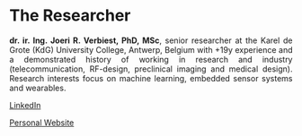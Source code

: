 # The Researcher

<div style="text-align: justify"><b>dr. ir. Ing. Joeri R. Verbiest, PhD, MSc</b>, senior researcher at the Karel de Grote (KdG) University College, Antwerp, Belgium with +19y experience and a demonstrated history of working in research and industry (telecommunication, RF-design, preclinical imaging and medical design). Research interests focus on machine learning, embedded sensor systems and wearables.</div>

[LinkedIn](http://www.linkedin.com/in/joeriverbiest)

[Personal Website](https://jrverbiest.github.io/)

